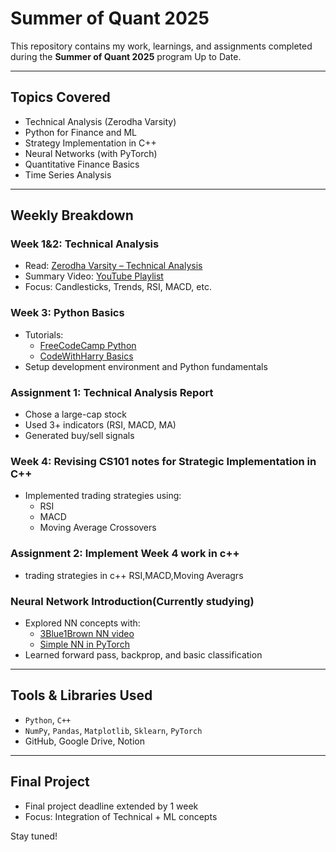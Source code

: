 #  Summer of Quant 2025 

This repository contains my work, learnings, and assignments completed during the **Summer of Quant 2025** program Up to Date.

---

##  Topics Covered

-  Technical Analysis (Zerodha Varsity)
-  Python for Finance and ML
-  Strategy Implementation in C++
-  Neural Networks (with PyTorch)
-  Quantitative Finance Basics
-  Time Series Analysis

---

##  Weekly Breakdown

### Week 1&2: Technical Analysis
- Read: [Zerodha Varsity – Technical Analysis](https://zerodha.com/varsity/module/technical-analysis/)
- Summary Video: [YouTube Playlist](https://youtube.com/playlist?list=PLX2SHiKfualH_xMbGM-3zWC47s9gUjGR_)
- Focus: Candlesticks, Trends, RSI, MACD, etc.

### Week 3: Python Basics
- Tutorials:
  - [FreeCodeCamp Python](https://youtu.be/kqtD5dpn9C8)
  - [CodeWithHarry Basics](https://youtu.be/u-OmVr_fT4s)
- Setup development environment and Python fundamentals

### Assignment 1: Technical Analysis Report
-  Chose a large-cap stock
-  Used 3+ indicators (RSI, MACD, MA)
-  Generated buy/sell signals


### Week 4: Revising CS101 notes for Strategic Implementation in C++
- Implemented trading strategies using:
  - RSI
  - MACD
  - Moving Average Crossovers

### Assignment 2: Implement Week 4 work in c++
-  trading strategies in c++ RSI,MACD,Moving Averagrs 
    
### Neural Network Introduction(Currently studying)
- Explored NN concepts with:
  - [3Blue1Brown NN video](https://youtu.be/aircAruvnKk)
  - [Simple NN in PyTorch](https://youtu.be/CAgWNxlmYsc)
- Learned forward pass, backprop, and basic classification

---

##  Tools & Libraries Used

- `Python`, `C++`
- `NumPy`, `Pandas`, `Matplotlib`, `Sklearn`, `PyTorch`
- GitHub, Google Drive, Notion

---

##  Final Project
-  Final project deadline extended by 1 week
-  Focus: Integration of Technical + ML concepts

Stay tuned!
